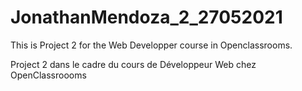 # JonathanMendoza_2_27052021
This is Project 2 for the Web Developper course in Openclassrooms.

Project 2 dans le cadre du cours de Développeur Web chez OpenClassroooms
